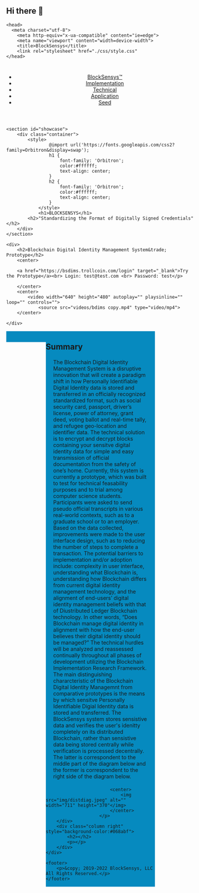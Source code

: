 ## Hi there 👋
<!DOCTYPE html>
	<head>
  	  <meta charset="utf-8">
  		<meta http-equiv="x-ua-compatible" content="ie=edge">
  		<meta name="viewport" content="width=device-width">
		<title>BlockSensys</title>
		<link rel="stylesheet" href="./css/style.css"
	</head>
<body>
	<header>
		<div class="container">
		<div id="branding">
				<h1><span class="highlight"></span></h1>
			</div>
		<nav>
			<ul>
				<li class="current"><a href="index.html">BlockSensys&trade;</a></li>
				<li><a href="bdims.html">Implementation</a></li>
				<li><a href="timestampt.html">Technical</a></li>
				<li><a href="basis.html">Application</a></li>
				<li><a href="votenode.html">Seed</a></li>
			</ul>
		</nav>
		</div>
  	</header>

	<section id="showcase">
		<div class="container">
			<style>
					@import url('https://fonts.googleapis.com/css2?family=Orbitron&display=swap');
					h1 {
						font-family: 'Orbitron';
						color:#ffffff;
						text-align: center;
					}
					h2 {
						font-family: 'Orbitron';
						color:#ffffff;
						text-align: center;
					}
				</style>
				<h1>BLOCKSENSYS</h1>
			<h2>"Standardizing the Format of Digitally Signed Credentials"</h2>
		</div>
	</section>

<section id="newsletter">

	<div>
		<h2>Blockchain Digital Identity Management System&trade; Prototype</h2>
		<center>

		<a href="https://bsdims.trollcoin.com/login" target="_blank">Try the Prototype</a><br> Login: test@test.com <br> Password: test</p>

		</center>
		<center>
			<video width="640" height="480" autoplay="" playsinline="" loop="" controls="">
				<source src="videos/bdims copy.mp4" type="video/mp4">
		</center>

	</div>
</section>

<head>
    <style>
    {
        box-sizing: border-box;
    }
    /* Set additional styling options for the columns */
    .column {
    float: left;
    }
    .left {
    width: 21%;
    }
    .middle {
    width: 58%;
    }
    .right {
    width: 21%;
    }
    .row:after {
    content: "";
    display: table;
    clear: both;
    }
		p {
  margin: 20px 20px 20px 20px;
}
    </style>
 </head>

 <body>
    <div class="row">
        <div class="column left" style="background-color:#068abf">
            <h2></h2>
            <p>
						</p>
        </div>
        <div class="column middle" style="background-color:#068abf">
            <h2>Summary</h2>
            <p>The Blockchain Digital Identity Management System is a
							disruptive innovation that will create a paradigm shift
							in how Personally Identifiable Digital Identity data is stored
							and transferred in an officially recognized standardized format,
							such as social security card, passport, driver’s license,
	            power of attorney, grant deed, voting ballot and real-time tally, and refugee geo-location and identifier data.
							The technical solution is to encrypt and decrypt
							blocks containing your sensitve digital identity data for simple and easy transmission of
							official documentation from the safety of one’s home. Currently,
							this system is currently a prototype, which was built to test for technical feasability purposes and
							to trial among computer science students. Participants were asked to send pseudo
							official transcripts in various real-world contexts, such as to a
							graduate school or to an employer. Based on the data collected,
							improvements were made to the user interface design, such as to
							reducing the number of steps to complete a transaction. The potential barriers to
							implementation and/or adoption include: complexity in user interface,
							understanding what Blockchain is, understanding how Blockchain differs
							from current digital identity management technology, and the alignment
							of end-users’ digital identity management beliefs with that of Diustributed Ledger Blockchain
							technology. In other words, “Does Blockchain manage digital identity in alignment with how the end-user believes their digital identity should be
							managed?” The technical hurdles will be analyzed and reassessed continually
							throughout all phases of development utilizing the Blockchain Implementation Research Framework. The main distinguishing chararcteristic of the Blockchain Digital
							Identity Managemnt from comparative prototypes is the means by which sensitve Personally Identifiable
							Digial Identity data is stored and transferred. The BlockSensys system stores sensistive data and verifies
							the user's idenitty completely on its distributed Blockchain, rather than sensistive data being stored
							centrally while verification is processed decentrally. The latter is correspondent to the middle part of the diagram below
							and the former is correspondent to the right side of the diagram below.

							<center>
								<img src="img/distdiag.jpeg" alt="" width="711" height="370"</img>
							</center>
						</p>
        </div>
        <div class="column right" style="background-color:#068abf">
            <h2></h2>
            <p></p>
        </div>
    </div>
 </body>

	<footer>
		<p>&copy; 2019-2022 BlockSensys, LLC All Rights Reserved.</p>
	</footer>

</body>
</html>



